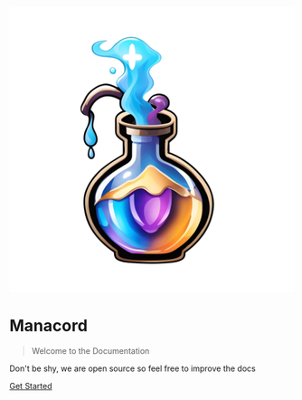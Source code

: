 ![logo](_media/logo.png ':size=100')

# Manacord

> Welcome to the Documentation

Don't be shy, we are open source so feel free to improve the docs

[Get Started](#Documentation)
